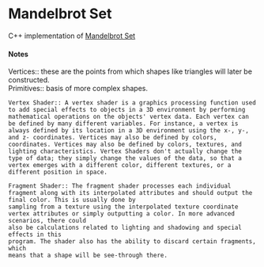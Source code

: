 # Mandelbrot Set

C++ implementation of [Mandelbrot Set](https://physicspython.wordpress.com/2020/02/16/visualizing-the-mandelbrot-set-using-opengl-part-1/)


#### Notes
Vertices:: these are the points from which shapes like triangles will later be constructed.\
Primitives:: basis of more complex shapes.


```
Vertex Shader:: A vertex shader is a graphics processing function used to add special effects to objects in a 3D environment by performing mathematical operations on the objects' vertex data. Each vertex can be defined by many different variables. For instance, a vertex is always defined by its location in a 3D environment using the x-, y-, and z- coordinates. Vertices may also be defined by colors, coordinates. Vertices may also be defined by colors, textures, and lighting characteristics. Vertex Shaders don't actually change the type of data; they simply change the values of the data, so that a vertex emerges with a different color, different textures, or a different position in space.
```
```
Fragment Shader:: The fragment shader processes each individual fragment along with its interpolated attributes and should output the final color. This is usually done by
sampling from a texture using the interpolated texture coordinate vertex attributes or simply outputting a color. In more advanced scenarios, there could
also be calculations related to lighting and shadowing and special effects in this
program. The shader also has the ability to discard certain fragments, which
means that a shape will be see-through there.
```

